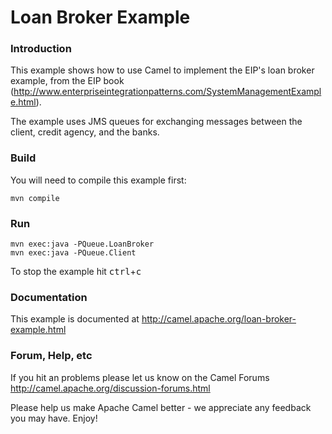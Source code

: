 # Loan Broker Example

### Introduction
This example shows how to use Camel to implement the EIP's loan broker example,
from the EIP book (http://www.enterpriseintegrationpatterns.com/SystemManagementExample.html).

The example uses JMS queues for exchanging messages between
the client, credit agency, and the banks.

### Build

You will need to compile this example first:

	mvn compile

### Run

	mvn exec:java -PQueue.LoanBroker
	mvn exec:java -PQueue.Client

To stop the example hit <kbd>ctrl</kbd>+<kbd>c</kbd>

### Documentation

This example is documented at
  <http://camel.apache.org/loan-broker-example.html>

### Forum, Help, etc

If you hit an problems please let us know on the Camel Forums
	<http://camel.apache.org/discussion-forums.html>

Please help us make Apache Camel better - we appreciate any feedback you may
have.  Enjoy!
